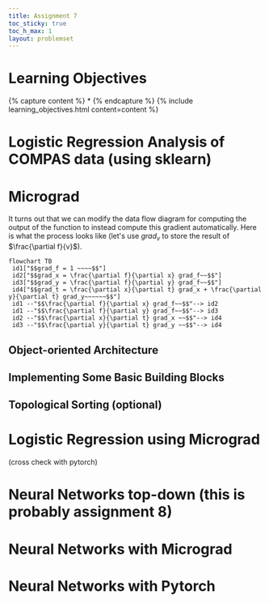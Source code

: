 ```yaml
---
title: Assignment 7
toc_sticky: true 
toc_h_max: 1
layout: problemset
---
```


# Learning Objectives

{% capture content %}
* 
{% endcapture %}
{% include learning_objectives.html content=content %}

# Logistic Regression Analysis of COMPAS data (using sklearn)

# Micrograd

It turns out that we can modify the data flow diagram for computing the output of the function to instead compute this gradient automatically.  Here is what the process looks like (let's use $grad_v$ to store the result of $\frac{\partial f}{v}$).

```mermaid!
flowchart TB
 id1["$$grad_f = 1 ~~~~$$"]
 id2["$$grad_x = \frac{\partial f}{\partial x} grad_f~~$$"]
 id3["$$grad_y = \frac{\partial f}{\partial y} grad_f~~$$"]
 id4["$$grad_t = \frac{\partial x}{\partial t} grad_x + \frac{\partial y}{\partial t} grad_y~~~~~~$$"]
 id1 --"$$\frac{\partial f}{\partial x} grad_f~~$$"--> id2
 id1 --"$$\frac{\partial f}{\partial y} grad_f~~$$"--> id3
 id2 --"$$\frac{\partial x}{\partial t} grad_x ~~$$"--> id4
 id3 --"$$\frac{\partial y}{\partial t} grad_y ~~$$"--> id4
```


## Object-oriented Architecture

## Implementing Some Basic Building Blocks

## Topological Sorting (optional)

# Logistic Regression using Micrograd

(cross check with pytorch)

# Neural Networks top-down (this is probably assignment 8)

# Neural Networks with Micrograd

# Neural Networks with Pytorch
